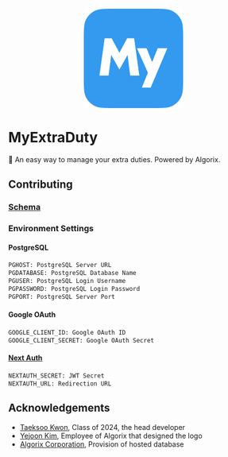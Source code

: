 <p align="center">
    <a href="https://www.cen10extraduty.net"><img src="https://github.com/YTG2G3/myextraduty/blob/main/public/images/logo_bg.png?raw=true" /></a>
</p>

# MyExtraDuty
📅 An easy way to manage your extra duties. Powered by Algorix.

## Contributing

### [Schema](https://www.erdcloud.com/d/t4EyzNjYxkjH8cHQS)

### Environment Settings

#### PostgreSQL
```
PGHOST: PostgreSQL Server URL
PGDATABASE: PostgreSQL Database Name
PGUSER: PostgreSQL Login Username
PGPASSWORD: PostgreSQL Login Password
PGPORT: PostgreSQL Server Port
```

#### Google OAuth
```
GOOGLE_CLIENT_ID: Google OAuth ID
GOOGLE_CLIENT_SECRET: Google OAuth Secret
```

#### [Next Auth](https://next-auth.js.org/configuration/options)
```
NEXTAUTH_SECRET: JWT Secret
NEXTAUTH_URL: Redirection URL
```

## Acknowledgements
- [Taeksoo Kwon](https://github.com/YTG2G3), Class of 2024, the head developer
- [Yejoon Kim](https://github.com/unsignd), Employee of Algorix that designed the logo
- [Algorix Corporation](https://github.com/algorix-corp), Provision of hosted database